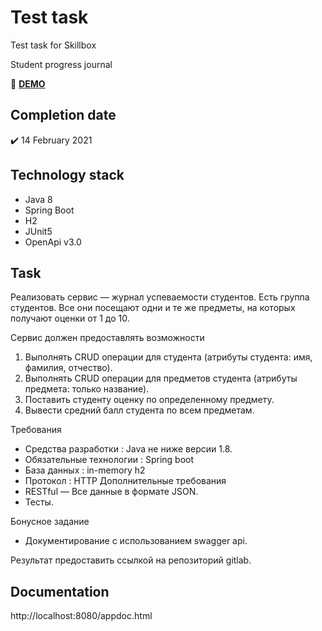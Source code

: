 # Test task
Test task for Skillbox

Student progress journal

:link: [**DEMO**](https://psjournal.herokuapp.com/)

## Completion date 
:heavy_check_mark: 14 February 2021

## Technology stack
- Java 8
- Spring Boot
- H2
- JUnit5
- OpenApi v3.0

## Task

Реализовать сервис — журнал успеваемости студентов. Есть группа студентов.
Все они посещают одни и те же предметы, на которых получают оценки от 1 до 10.

Сервис должен предоставлять возможности
1. Выполнять CRUD операции для студента (атрибуты студента: имя,
фамилия, отчество).
2. Выполнять CRUD операции для предметов студента (атрибуты
предмета: только название).
3. Поставить студенту оценку по определенному предмету.
4. Вывести средний балл студента по всем предметам.

Требования
- Средства разработки : Java не ниже версии 1.8.
- Обязательные технологии : Spring boot
- База данных : in-memory h2
- Протокол : HTTP
Дополнительные требования
- RESTful — Все данные в формате JSON.
- Тесты.

Бонусное задание
- Документирование с использованием swagger api.

Результат предоставить ссылкой на репозиторий gitlab.

## Documentation
http://localhost:8080/appdoc.html